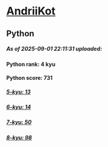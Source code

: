 # [AndriiKot](https://www.codewars.com/users/AndriiKot) 
## Python

##### As of 2025-09-01 22:11:31 uploaded:

#### Python rank: 4 kyu

#### Python score: 731

##### [5-kyu: 13](https://github.com/AndriiKot/Python__CodeWars/tree/main/kyu-5)

##### [6-kyu: 14](https://github.com/AndriiKot/Python__CodeWars/tree/main/kyu-6)

##### [7-kyu: 50](https://github.com/AndriiKot/Python__CodeWars/tree/main/kyu-7)

##### [8-kyu: 98](https://github.com/AndriiKot/Python__CodeWars/tree/main/kyu-8)

